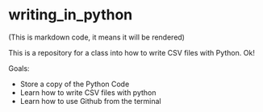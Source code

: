 # writing_in_python
(This is markdown code, it means it will be rendered)

This is a repository for a class into how to write CSV files with Python. Ok!

Goals:
- Store a copy of the Python Code
- Learn how to write CSV files with python
- Learn how to use Github from the terminal

